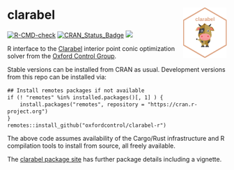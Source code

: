 # clarabel <img src="man/figures/logo.png" width="100" align="right" />

[![R-CMD-check](https://github.com/oxfordcontrol/clarabel-r/actions/workflows/R-CMD-check.yaml/badge.svg)](https://github.com/oxfordcontrol/clarabel-r/actions/workflows/R-CMD-check.yaml)
[![CRAN\_Status\_Badge](https://www.r-pkg.org/badges/version/clarabel)](https://cran.r-project.org/package=clarabel)
[![](https://cranlogs.r-pkg.org/badges/clarabel)](https://CRAN.R-project.org/package=clarabel)

R interface to the
[Clarabel](https://clarabel.org/stable/)
interior point conic optimization solver from the [Oxford Control
Group](https://github.com/oxfordcontrol).

Stable versions can be installed from CRAN as usual. Development
versions from this repo can be installed via:

```
## Install remotes packages if not available
if (! "remotes" %in% installed.packages()[, 1] ) {
	install.packages("remotes", repository = "https://cran.r-project.org")
}
remotes::install_github("oxfordcontrol/clarabel-r")
```

The above code assumes availability of the Cargo/Rust infrastructure
and R compilation tools to install from source, all freely available.

The [clarabel package
site](https://oxfordcontrol.github.io/clarabel-r/articles/clarabel.html)
has further package details including a vignette.


